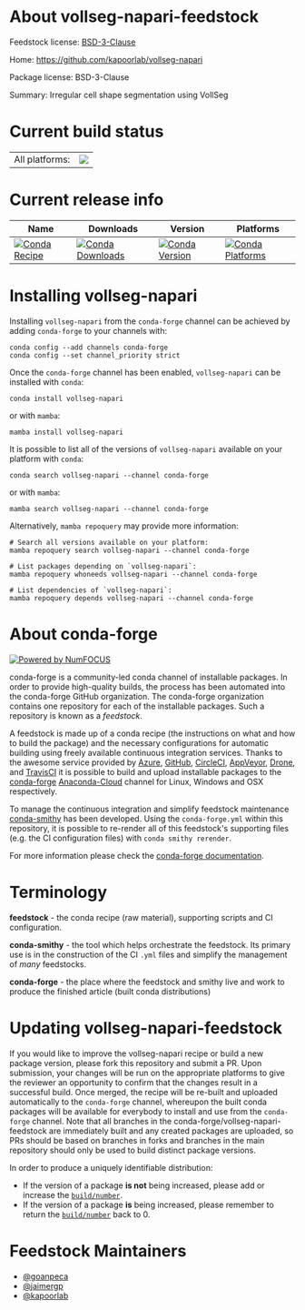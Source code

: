 About vollseg-napari-feedstock
==============================

Feedstock license: [BSD-3-Clause](https://github.com/conda-forge/vollseg-napari-feedstock/blob/main/LICENSE.txt)

Home: https://github.com/kapoorlab/vollseg-napari

Package license: BSD-3-Clause

Summary: Irregular cell shape segmentation using VollSeg

Current build status
====================


<table><tr><td>All platforms:</td>
    <td>
      <a href="https://dev.azure.com/conda-forge/feedstock-builds/_build/latest?definitionId=17080&branchName=main">
        <img src="https://dev.azure.com/conda-forge/feedstock-builds/_apis/build/status/vollseg-napari-feedstock?branchName=main">
      </a>
    </td>
  </tr>
</table>

Current release info
====================

| Name | Downloads | Version | Platforms |
| --- | --- | --- | --- |
| [![Conda Recipe](https://img.shields.io/badge/recipe-vollseg--napari-green.svg)](https://anaconda.org/conda-forge/vollseg-napari) | [![Conda Downloads](https://img.shields.io/conda/dn/conda-forge/vollseg-napari.svg)](https://anaconda.org/conda-forge/vollseg-napari) | [![Conda Version](https://img.shields.io/conda/vn/conda-forge/vollseg-napari.svg)](https://anaconda.org/conda-forge/vollseg-napari) | [![Conda Platforms](https://img.shields.io/conda/pn/conda-forge/vollseg-napari.svg)](https://anaconda.org/conda-forge/vollseg-napari) |

Installing vollseg-napari
=========================

Installing `vollseg-napari` from the `conda-forge` channel can be achieved by adding `conda-forge` to your channels with:

```
conda config --add channels conda-forge
conda config --set channel_priority strict
```

Once the `conda-forge` channel has been enabled, `vollseg-napari` can be installed with `conda`:

```
conda install vollseg-napari
```

or with `mamba`:

```
mamba install vollseg-napari
```

It is possible to list all of the versions of `vollseg-napari` available on your platform with `conda`:

```
conda search vollseg-napari --channel conda-forge
```

or with `mamba`:

```
mamba search vollseg-napari --channel conda-forge
```

Alternatively, `mamba repoquery` may provide more information:

```
# Search all versions available on your platform:
mamba repoquery search vollseg-napari --channel conda-forge

# List packages depending on `vollseg-napari`:
mamba repoquery whoneeds vollseg-napari --channel conda-forge

# List dependencies of `vollseg-napari`:
mamba repoquery depends vollseg-napari --channel conda-forge
```


About conda-forge
=================

[![Powered by
NumFOCUS](https://img.shields.io/badge/powered%20by-NumFOCUS-orange.svg?style=flat&colorA=E1523D&colorB=007D8A)](https://numfocus.org)

conda-forge is a community-led conda channel of installable packages.
In order to provide high-quality builds, the process has been automated into the
conda-forge GitHub organization. The conda-forge organization contains one repository
for each of the installable packages. Such a repository is known as a *feedstock*.

A feedstock is made up of a conda recipe (the instructions on what and how to build
the package) and the necessary configurations for automatic building using freely
available continuous integration services. Thanks to the awesome service provided by
[Azure](https://azure.microsoft.com/en-us/services/devops/), [GitHub](https://github.com/),
[CircleCI](https://circleci.com/), [AppVeyor](https://www.appveyor.com/),
[Drone](https://cloud.drone.io/welcome), and [TravisCI](https://travis-ci.com/)
it is possible to build and upload installable packages to the
[conda-forge](https://anaconda.org/conda-forge) [Anaconda-Cloud](https://anaconda.org/)
channel for Linux, Windows and OSX respectively.

To manage the continuous integration and simplify feedstock maintenance
[conda-smithy](https://github.com/conda-forge/conda-smithy) has been developed.
Using the ``conda-forge.yml`` within this repository, it is possible to re-render all of
this feedstock's supporting files (e.g. the CI configuration files) with ``conda smithy rerender``.

For more information please check the [conda-forge documentation](https://conda-forge.org/docs/).

Terminology
===========

**feedstock** - the conda recipe (raw material), supporting scripts and CI configuration.

**conda-smithy** - the tool which helps orchestrate the feedstock.
                   Its primary use is in the construction of the CI ``.yml`` files
                   and simplify the management of *many* feedstocks.

**conda-forge** - the place where the feedstock and smithy live and work to
                  produce the finished article (built conda distributions)


Updating vollseg-napari-feedstock
=================================

If you would like to improve the vollseg-napari recipe or build a new
package version, please fork this repository and submit a PR. Upon submission,
your changes will be run on the appropriate platforms to give the reviewer an
opportunity to confirm that the changes result in a successful build. Once
merged, the recipe will be re-built and uploaded automatically to the
`conda-forge` channel, whereupon the built conda packages will be available for
everybody to install and use from the `conda-forge` channel.
Note that all branches in the conda-forge/vollseg-napari-feedstock are
immediately built and any created packages are uploaded, so PRs should be based
on branches in forks and branches in the main repository should only be used to
build distinct package versions.

In order to produce a uniquely identifiable distribution:
 * If the version of a package **is not** being increased, please add or increase
   the [``build/number``](https://docs.conda.io/projects/conda-build/en/latest/resources/define-metadata.html#build-number-and-string).
 * If the version of a package **is** being increased, please remember to return
   the [``build/number``](https://docs.conda.io/projects/conda-build/en/latest/resources/define-metadata.html#build-number-and-string)
   back to 0.

Feedstock Maintainers
=====================

* [@goanpeca](https://github.com/goanpeca/)
* [@jaimergp](https://github.com/jaimergp/)
* [@kapoorlab](https://github.com/kapoorlab/)

